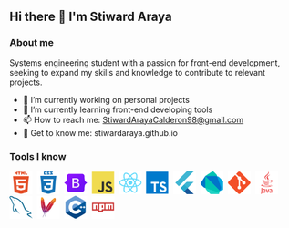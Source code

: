 ## Hi there 👋 I'm Stiward Araya 

### About me
Systems engineering student with a passion for front-end development, 
seeking to expand my skills and knowledge to contribute to relevant projects.

- 🔭 I’m currently working on personal projects
- 🌱 I’m currently learning front-end developing tools
- 📫 How to reach me: StiwardArayaCalderon98@gmail.com
- 🔭 Get to know me: stiwardaraya.github.io

### Tools I know
<img src="https://github.com/devicons/devicon/blob/master/icons/html5/html5-plain-wordmark.svg"  title="HTML5" alt="HTML" width="40" height="40"/>&nbsp;
<img src="https://github.com/devicons/devicon/blob/master/icons/css3/css3-plain-wordmark.svg"  title="CSS3" alt="CSS" width="40" height="40"/>&nbsp;
<img src="https://github.com/devicons/devicon/blob/master/icons/bootstrap/bootstrap-original.svg"  title="CSS3" alt="CSS" width="40" height="40"/>&nbsp;
<img src="https://github.com/devicons/devicon/blob/master/icons/javascript/javascript-original.svg"  title="JAVASCRIPT" alt="JAVASCRIPT" width="40" height="40"/>&nbsp;
<img src="https://github.com/devicons/devicon/blob/master/icons/react/react-original.svg"  title="REACT" alt="REACT" width="40" height="40"/>&nbsp;
<img src="https://github.com/devicons/devicon/blob/master/icons/typescript/typescript-original.svg"  title="MAVEN" alt="MAVEN" width="40" height="40"/>&nbsp;
<img src="https://github.com/devicons/devicon/blob/master/icons/flutter/flutter-original.svg"  title="FLUTTER" alt="FLUTTER" width="40" height="40"/>&nbsp;
<img src="https://github.com/devicons/devicon/blob/master/icons/dart/dart-original.svg"  title="DART" alt="DART" width="40" height="40"/>&nbsp;
<img src="https://github.com/devicons/devicon/blob/master/icons/git/git-original.svg"  title="GIT" alt="GIT" width="40" height="40"/>&nbsp;
<img src="https://github.com/devicons/devicon/blob/master/icons/java/java-plain-wordmark.svg"  title="JAVA" alt="JAVA" width="40" height="40"/>&nbsp;
<img src="https://github.com/devicons/devicon/blob/master/icons/mysql/mysql-original.svg"  title="MYSQL" alt="MYSQL" width="40" height="40"/>&nbsp;
<img src="https://github.com/devicons/devicon/blob/master/icons/maven/maven-original.svg"  title="MAVEN" alt="MAVEN" width="40" height="40"/>&nbsp;
<img src="https://github.com/devicons/devicon/blob/master/icons/cplusplus/cplusplus-original.svg"  title="MAVEN" alt="MAVEN" width="40" height="40"/>&nbsp;
<img src="https://github.com/devicons/devicon/blob/master/icons/npm/npm-original-wordmark.svg"  title="MAVEN" alt="MAVEN" width="40" height="40"/>&nbsp;
